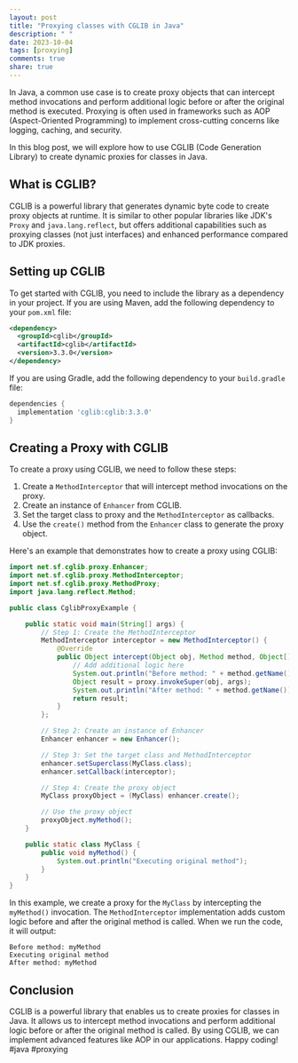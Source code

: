 ```yaml
---
layout: post
title: "Proxying classes with CGLIB in Java"
description: " "
date: 2023-10-04
tags: [proxying]
comments: true
share: true
---
```


In Java, a common use case is to create proxy objects that can intercept method invocations and perform additional logic before or after the original method is executed. Proxying is often used in frameworks such as AOP (Aspect-Oriented Programming) to implement cross-cutting concerns like logging, caching, and security.

In this blog post, we will explore how to use CGLIB (Code Generation Library) to create dynamic proxies for classes in Java.

## What is CGLIB?

CGLIB is a powerful library that generates dynamic byte code to create proxy objects at runtime. It is similar to other popular libraries like JDK's `Proxy` and `java.lang.reflect`, but offers additional capabilities such as proxying classes (not just interfaces) and enhanced performance compared to JDK proxies.

## Setting up CGLIB

To get started with CGLIB, you need to include the library as a dependency in your project. If you are using Maven, add the following dependency to your `pom.xml` file:

```xml
<dependency>
  <groupId>cglib</groupId>
  <artifactId>cglib</artifactId>
  <version>3.3.0</version>
</dependency>
```

If you are using Gradle, add the following dependency to your `build.gradle` file:

```groovy
dependencies {
  implementation 'cglib:cglib:3.3.0'
}
```

## Creating a Proxy with CGLIB

To create a proxy using CGLIB, we need to follow these steps:

1. Create a `MethodInterceptor` that will intercept method invocations on the proxy.
2. Create an instance of `Enhancer` from CGLIB.
3. Set the target class to proxy and the `MethodInterceptor` as callbacks.
4. Use the `create()` method from the `Enhancer` class to generate the proxy object.

Here's an example that demonstrates how to create a proxy using CGLIB:

```java
import net.sf.cglib.proxy.Enhancer;
import net.sf.cglib.proxy.MethodInterceptor;
import net.sf.cglib.proxy.MethodProxy;
import java.lang.reflect.Method;

public class CglibProxyExample {

    public static void main(String[] args) {
        // Step 1: Create the MethodInterceptor
        MethodInterceptor interceptor = new MethodInterceptor() {
            @Override
            public Object intercept(Object obj, Method method, Object[] args, MethodProxy proxy) throws Throwable {
                // Add additional logic here
                System.out.println("Before method: " + method.getName());
                Object result = proxy.invokeSuper(obj, args);
                System.out.println("After method: " + method.getName());
                return result;
            }
        };

        // Step 2: Create an instance of Enhancer
        Enhancer enhancer = new Enhancer();

        // Step 3: Set the target class and MethodInterceptor
        enhancer.setSuperclass(MyClass.class);
        enhancer.setCallback(interceptor);

        // Step 4: Create the proxy object
        MyClass proxyObject = (MyClass) enhancer.create();

        // Use the proxy object
        proxyObject.myMethod();
    }

    public static class MyClass {
        public void myMethod() {
            System.out.println("Executing original method");
        }
    }
}
```

In this example, we create a proxy for the `MyClass` by intercepting the `myMethod()` invocation. The `MethodInterceptor` implementation adds custom logic before and after the original method is called. When we run the code, it will output:

```
Before method: myMethod
Executing original method
After method: myMethod
```

## Conclusion

CGLIB is a powerful library that enables us to create proxies for classes in Java. It allows us to intercept method invocations and perform additional logic before or after the original method is called. By using CGLIB, we can implement advanced features like AOP in our applications. Happy coding! #java #proxying